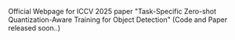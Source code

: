 Official Webpage for ICCV 2025 paper "Task-Specific Zero-shot Quantization-Aware Training for Object Detection" (Code and Paper released soon..)